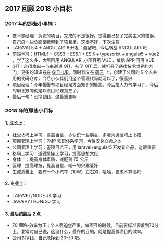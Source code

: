 ## 2017 回顾 2018 小目标

### 2017 年的那些小事情：

* 技术部经理：负责的项目，完成的不是很好，觉得自己犯了完美主义的错误，自己的一些负面情绪带到了项目里，这很不好，下次注意
* LARAVAL5.4 + ANGULAR1.6 开发：醒醒吧，今后转战 ANGULAR5 吧
* 前端学习：HTML5 + CSS3 + ES5.1 + ES.6 + typescript + angular5 + vue2 ，学了这么多，大项目用 ANGULAR ,小项目用 VUE ，微信 APP 可用 VUE
* GIT：必须拿出一节来说说 GIT，有了 GIT 后，就打开了通往技术世界的大门，更多的知识在在 [GITHUB](http://git.ezhuo.cn/)，同时我又在 [码云](https://gitee.com/) 上，创建了公司的 5 个人共用的代码仓库，今后小伙伴们用这个管理代码就可以了，很高兴
* 项目经理：今年慢慢有项目经理方面知识的启蒙。今后加大力气学习了，今后的职业方向就是以项目经理为生了。
* 最后一句：没挣到钱，这最重要啊

### 2018 年的那些小目标

#### 1. 成长上：

* 社交技巧上学习：提高自信，多认识一些朋友，多看沟通技巧上书籍
* 项目管理上学习：PMP 知识体系学习，今后安身立命之本
* 公司管理上学习：签项目若干，用 laravel+angular5 开发新产品。这很重要
* 格局上学习：道德情操上学习，提高思想文化
* 身体上：提高身体素质，减肥到 75 公斤
* 篮球：提高球技，提高自信，唯一的兴趣爱好
* 生成质量上：要有一个小汽车（10W）左右的，哈哈，要求不算高吧

#### 2. 专业上：

* LARAVEL/NODE.JS 学习
* JAVA/PYTHON/GO 学习

#### 3. 最后的最后 2 点

* 70 策略-效率为王：个人强迫症严重，做项目的时候，目前要标准要求到70分上，要常对自己说，这没什么，最终的目的，就是提高做项目的效率。
* 公司多挣钱，自己能挣到 20-30 吧。
